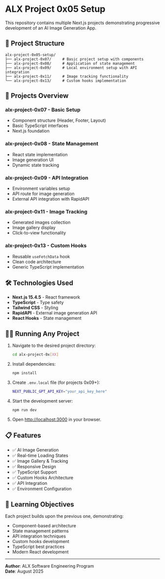 # ALX Project 0x05 Setup

This repository contains multiple Next.js projects demonstrating progressive development of an AI Image Generation App.

## 📁 Project Structure

```
alx-project-0x05-setup/
├── alx-project-0x07/     # Basic project setup with components
├── alx-project-0x08/     # Application of state management
├── alx-project-0x09/     # Local environment setup with API integration
├── alx-project-0x11/     # Image tracking functionality
└── alx-project-0x13/     # Custom hooks implementation
```

## 🚀 Projects Overview

### **alx-project-0x07** - Basic Setup
- Component structure (Header, Footer, Layout)
- Basic TypeScript interfaces
- Next.js foundation

### **alx-project-0x08** - State Management
- React state implementation
- Image generation UI
- Dynamic state tracking

### **alx-project-0x09** - API Integration
- Environment variables setup
- API route for image generation
- External API integration with RapidAPI

### **alx-project-0x11** - Image Tracking
- Generated images collection
- Image gallery display
- Click-to-view functionality

### **alx-project-0x13** - Custom Hooks
- Reusable `useFetchData` hook
- Clean code architecture
- Generic TypeScript implementation

## 🛠️ Technologies Used

- **Next.js 15.4.5** - React framework
- **TypeScript** - Type safety
- **Tailwind CSS** - Styling
- **RapidAPI** - External image generation API
- **React Hooks** - State management

## 🏃‍♂️ Running Any Project

1. Navigate to the desired project directory:
   ```bash
   cd alx-project-0x[XX]
   ```

2. Install dependencies:
   ```bash
   npm install
   ```

3. Create `.env.local` file (for projects 0x09+):
   ```bash
   NEXT_PUBLIC_GPT_API_KEY="your_api_key_here"
   ```

4. Start the development server:
   ```bash
   npm run dev
   ```

5. Open [http://localhost:3000](http://localhost:3000) in your browser.

## 📋 Features

- ✅ AI Image Generation
- ✅ Real-time Loading States
- ✅ Image Gallery & Tracking
- ✅ Responsive Design
- ✅ TypeScript Support
- ✅ Custom Hooks Architecture
- ✅ API Integration
- ✅ Environment Configuration

## 🎯 Learning Objectives

Each project builds upon the previous one, demonstrating:
- Component-based architecture
- State management patterns
- API integration techniques
- Custom hooks development
- TypeScript best practices
- Modern React development

---

**Author**: ALX Software Engineering Program  
**Date**: August 2025

